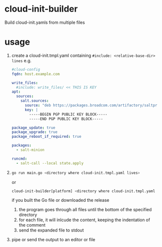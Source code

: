 # cloud-init-builder
Build cloud-init.yamls from multiple files

# usage
 1. create a cloud-init.tmpl.yaml containing `#include: <relative-base-dir> lines`
    e.g.
    ```yaml
    #cloud-config
    fqdn: host.example.com
    
    write_files:
      #include: write_files/ << THIS IS KEY
    apt:
      sources:
        salt.sources:
          source: "deb https://packages.broadcom.com/artifactory/saltproject-deb stable main"
          key: |
            -----BEGIN PGP PUBLIC KEY BLOCK-----
            -----END PGP PUBLIC KEY BLOCK-----
    
    package_update: true
    package_upgrade: true
    package_reboot_if_required: true
    
    packages:
      - salt-minion
    
    runcmd:
      - salt-call --local state.apply
    ```
 3. ```sh
    go run main.go <directory where cloud-init.tmpl.yaml lives>
    ```
    or
    ```sh
    cloud-init-builder[platform] <directory where cloud-init.tmpl.yaml lives>
    ```
    if you built the Go file or downloaded the release

    1. the program goes through all files until the bottom of the specified directory
    2. for each file, it will inlcude the content, keeping the indentation of the comment
    3. send the expanded file to stdout
 4. pipe or send the output to an editor or file
